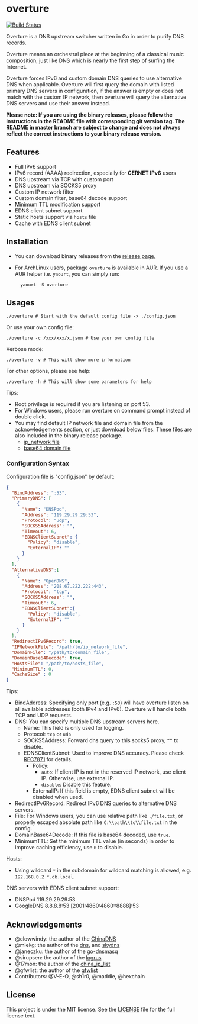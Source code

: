 # overture
[![Build Status](https://travis-ci.org/shawn1m/overture.svg)](https://travis-ci.org/shawn1m/overture)

Overture is a DNS upstream switcher written in Go in order to purify DNS records.

Overture means an orchestral piece at the beginning of a classical music composition, just like DNS which is nearly the
first step of surfing the Internet.

Overture forces IPv6 and custom domain DNS queries to use alternative DNS when applicable. Overture will first query the
 domain with listed primary DNS servers in configuration, if the answer is empty or does not match with the custom IP
 network, then overture will query the alternative DNS servers and use their answer instead.

**Please note: If you are using the binary releases, please follow the instructions in the README file with
corresponding git version tag. The README in master branch are subject to change and does not always reflect the correct
 instructions to your binary release version.**

## Features

+ Full IPv6 support
+ IPv6 record (AAAA) redirection, especially for **CERNET IPv6** users
+ DNS upstream via TCP with custom port
+ DNS upstream via SOCKS5 proxy
+ Custom IP network filter
+ Custom domain filter, base64 decode support
+ Minimum TTL modification support
+ EDNS client subnet support
+ Static hosts support via `hosts` file
+ Cache with EDNS client subnet

## Installation

+ You can download binary releases from the [release page.](https://github.com/shawn1m/overture/releases)
+ For ArchLinux users, package `overture` is available in AUR. If you use a AUR helper i.e. `yaourt`, you can simply run:

        yaourt -S overture

## Usages

    ./overture # Start with the default config file -> ./config.json

Or use your own config file:

    ./overture -c /xxx/xxx/x.json # Use your own config file

Verbose mode:

    ./overture -v # This will show more information

For other options, please see help:

    ./overture -h # This will show some parameters for help

Tips:

+ Root privilege is required if you are listening on port 53.
+ For Windows users, please run overture on command prompt instead of double click.
+ You may find default IP network file and domain file from the acknowledgements section, or just download below files.
  These files are also included in the binary release package.
  + [ip_network file ](https://github.com/17mon/china_ip_list/raw/master/china_ip_list.txt)
  + [base64 domain file](https://github.com/gfwlist/gfwlist/raw/master/gfwlist.txt)

###  Configuration Syntax

Configuration file is "config.json" by default:

```json
{
  "BindAddress": ":53",
  "PrimaryDNS": [
    {
      "Name": "DNSPod",
      "Address": "119.29.29.29:53",
      "Protocol": "udp",
      "SOCKS5Address": "",
      "Timeout": 6,
      "EDNSClientSubnet": {
        "Policy": "disable",
        "ExternalIP": ""
      }
    }
  ],
  "AlternativeDNS":[
    {
      "Name": "OpenDNS",
      "Address": "208.67.222.222:443",
      "Protocol": "tcp",
      "SOCKS5Address": "",
      "Timeout": 6,
      "EDNSClientSubnet":{
        "Policy": "disable",
        "ExternalIP": ""
      }
    }
  ],
  "RedirectIPv6Record": true,
  "IPNetworkFile": "/path/to/ip_network_file",
  "DomainFile": "/path/to/domain_file",
  "DomainBase64Decode": true,
  "HostsFile": "/path/to/hosts_file",
  "MinimumTTL": 0,
  "CacheSize" : 0
}
```

Tips:

+ BindAddress: Specifying only port (e.g. `:53`) will have overture listen on all available addresses (both IPv4 and
IPv6). Overture will handle both TCP and UDP requests.
+ DNS: You can specify multiple DNS upstream servers here.
    + Name: This field is only used for logging.
    + Protocol: `tcp` or `udp`
    + SOCKS5Address: Forward dns query to this socks5 proxy, `“”` to disable.
    + EDNSClientSubnet: Used to improve DNS accuracy. Please check [RFC7871](https://tools.ietf.org/html/rfc7871) for
    details.
        + Policy:
            + `auto`: If client IP is not in the reserved IP network, use client IP. Otherwise, use external IP.
            + `disable`: Disable this feature.
        + ExternalIP: If this field is empty, EDNS client subnet will be disabled when used.
+ RedirectIPv6Record: Redirect IPv6 DNS queries to alternative DNS servers.
+ File: For Windows users, you can use relative path like `./file.txt`, or properly escaped absolute path like
  `C:\\path\\to\\file.txt` in the config.
+ DomainBase64Decode: If this file is base64 decoded, use `true`.
+ MinimumTTL: Set the minimum TTL value (in seconds) in order to improve caching efficiency, use `0` to disable.

Hosts:

+ Using wildcard `*` in the subdomain for wildcard matching is allowed, e.g. `192.168.0.2 *.db.local`.

DNS servers with EDNS client subnet support:

+ DNSPod 119.29.29.29:53
+ GoogleDNS 8.8.8.8:53 \[2001:4860:4860::8888\]:53

## Acknowledgements

+ @clowwindy: the author of the [ChinaDNS](https://github.com/shadowsocks/ChinaDNS)
+ @miekg: the author of the [dns](https://github.com/miekg/dns), and [skydns](https://github.com/skynetservices/skydns)
+ @janeczku: the author of the [go-dnsmasq](https://github.com/janeczku/go-dnsmasq)
+ @sirupsen: the author of the [logrus](https://github.com/Sirupsen/logrus)
+ @17mon: the author of the [china_ip_list](https://github.com/17mon/china_ip_list)
+ @gfwlist: the author of the [gfwlist](https://github.com/gfwlist/gfwlist)
+ Contributors: @V-E-O, @sh1r0, @maddie, @hexchain

## License

This project is under the MIT license. See the [LICENSE](LICENSE) file for the full license text.
